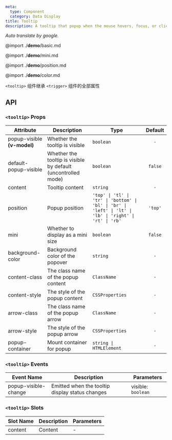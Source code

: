 ```yaml
meta:
  type: Component
  category: Data Display
title: Tooltip
description: A tooltip that popup when the mouse hovers, focus, or click on a component.
```

*Auto translate by google.*

@import ./__demo__/basic.md

@import ./__demo__/mini.md

@import ./__demo__/position.md

@import ./__demo__/color.md

`<tooltip>` 组件继承 `<trigger>` 组件的全部属性

## API


### `<tooltip>` Props

|Attribute|Description|Type|Default|
|---|---|---|:---:|
|popup-visible **(v-model)**|Whether the tooltip is visible|`boolean`|`-`|
|default-popup-visible|Whether the tooltip is visible by default (uncontrolled mode)|`boolean`|`false`|
|content|Tooltip content|`string`|`-`|
|position|Popup position|`'top' \| 'tl' \| 'tr' \| 'bottom' \| 'bl' \| 'br' \| 'left' \| 'lt' \| 'lb' \| 'right' \| 'rt' \| 'rb'`|`'top'`|
|mini|Whether to display as a mini size|`boolean`|`false`|
|background-color|Background color of the popover|`string`|`-`|
|content-class|The class name of the popup content|`ClassName`|`-`|
|content-style|The style of the popup content|`CSSProperties`|`-`|
|arrow-class|The class name of the popup arrow|`ClassName`|`-`|
|arrow-style|The style of the popup arrow|`CSSProperties`|`-`|
|popup-container|Mount container for popup|`string \| HTMLElement`|`-`|
### `<tooltip>` Events

|Event Name|Description|Parameters|
|---|---|---|
|popup-visible-change|Emitted when the tooltip display status changes|visible: `boolean`|
### `<tooltip>` Slots

|Slot Name|Description|Parameters|
|---|---|---|
|content|Content|-|


